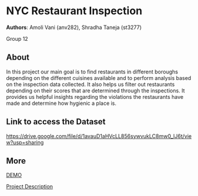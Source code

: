 # NYC Restaurant Inspection
**Authors**: Amoli Vani (anv282), Shradha Taneja (st3277)

Group 12 

<!---![Screenhot](screenshot.jpg)--->

## About
In this project our main goal is to find restaurants in different boroughs depending on the different cuisines available and to perform analysis based on the inspection data collected. It also helps us filter out restaurants depending on their scores that are determined through the inspections. It provides us helpful insights regarding the violations the restaurants have made and determine how hygienic a place is. 

## Link to access the Dataset 
https://drive.google.com/file/d/1avauD1aHVcLL856sywvukLC8mw0_IJ6t/view?usp=sharing

## More
[DEMO](https://nyu-vis-fall2018.github.io/storytelling-group-12/)

[Project Description](project.pdf)
